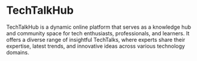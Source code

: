 # TechTalkHub
TechTalkHub is a dynamic online platform that serves as a knowledge hub and community space for tech enthusiasts, professionals, and learners. It offers a diverse range of insightful TechTalks, where experts share their expertise, latest trends, and innovative ideas across various technology domains.
